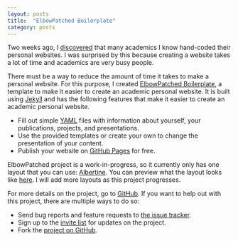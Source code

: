 ```yaml
---
layout: posts
title:  "ElbowPatched Boilerplate"
category: posts
---
```


Two weeks ago, I [discovered](http://www.elbowpatched.com/posts/tools-and-services.html)
that many academics I know hand-coded their personal websites.
I was surprised by this because creating a website takes a lot of time and academics are very busy people.

There must be a way to reduce the amount of time it takes to make a personal website. 
For this purpose, I created [ElbowPatched Boilerplate](https://github.com/ianli/elbowpatched-boilerplate),
a template to make it easier to create an academic personal website.
It is built using [Jekyll](http://jekyllrb.com/) 
and has the following features that make it easier to create an academic personal website.

* Fill out simple [YAML](http://en.wikipedia.org/wiki/YAML) files with information about yourself, your publications, projects, and presentations.
* Use the provided templates or create your own to change the presentation of your content.
* Publish your website on [GitHub Pages](https://pages.github.com/) for free.

ElbowPatched project is a work-in-progress,
so it currently only has one layout that you can use: 
[Albertine](https://github.com/ianli/elbowpatched-boilerplate/blob/gh-pages/_layouts/albertine.html).
You can preview what the layout looks like [here](http://ianli.github.io/elbowpatched-boilerplate/).
I will add more layouts as this project progresses.

For more details on the project, go to [GitHub](https://github.com/ianli/elbowpatched-boilerplate).
If you want to help out with this project, there are multiple ways to do so:

* Send bug reports and feature requests to [the issue tracker](https://github.com/ianli/elbowpatched-boilerplate/issues).
* Sign up to the [invite list](https://docs.google.com/forms/d/1wTMuYDSPSfuxddMcoR3OlnnxpO1q8_2U2nASyofYvNY/viewform?usp=send_form) 
for updates on the project.
* Fork the [project on GitHub](https://github.com/ianli/elbowpatched-boilerplate).
